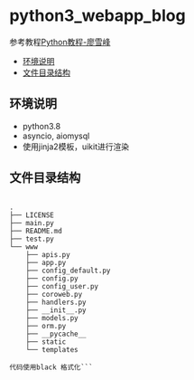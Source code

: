 # python3_webapp_blog

参考教程[Python教程-廖雪峰](https://www.liaoxuefeng.com/wiki/1016959663602400)

<!-- vim-markdown-toc GFM -->

* [环境说明](#环境说明)
* [文件目录结构](#文件目录结构)

<!-- vim-markdown-toc -->




## 环境说明
* python3.8
* asyncio, aiomysql
* 使用jinja2模板，uikit进行渲染


## 文件目录结构

```shell

.
├── LICENSE
├── main.py
├── README.md
├── test.py
└── www
    ├── apis.py
    ├── app.py
    ├── config_default.py
    ├── config.py
    ├── config_user.py
    ├── coroweb.py
    ├── handlers.py
    ├── __init__.py
    ├── models.py
    ├── orm.py
    ├── __pycache__
    ├── static
    └── templates

代码使用black 格式化```
